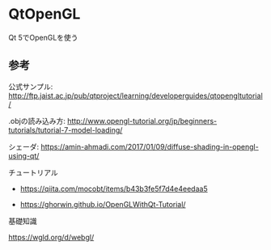 # QtOpenGL
Qt 5でOpenGLを使う

## 参考
公式サンプル: http://ftp.jaist.ac.jp/pub/qtproject/learning/developerguides/qtopengltutorial/

.objの読み込み方: http://www.opengl-tutorial.org/jp/beginners-tutorials/tutorial-7-model-loading/

シェーダ: https://amin-ahmadi.com/2017/01/09/diffuse-shading-in-opengl-using-qt/

チュートリアル

+ https://qiita.com/mocobt/items/b43b3fe5f7d4e4eedaa5

+ https://ghorwin.github.io/OpenGLWithQt-Tutorial/

基礎知識

https://wgld.org/d/webgl/